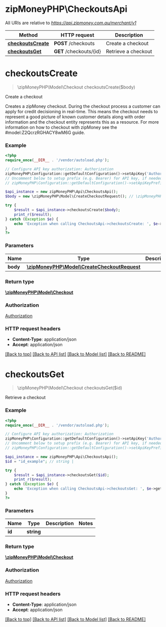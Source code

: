 # zipMoneyPHP\CheckoutsApi

All URIs are relative to *https://api.zipmoney.com.au/merchant/v1*

Method | HTTP request | Description
------------- | ------------- | -------------
[**checkoutsCreate**](CheckoutsApi.md#checkoutsCreate) | **POST** /checkouts | Create a checkout
[**checkoutsGet**](CheckoutsApi.md#checkoutsGet) | **GET** /checkouts/{id} | Retrieve a checkout


# **checkoutsCreate**
> \zipMoneyPHP\Model\Checkout checkoutsCreate($body)

Create a checkout

Creates a zipMoney checkout.  During the checkout process a customer can apply for credit decisioning in real-time. This means the checkout needs to represent a good picture of known customer details along with order information and the checkout entity represents this as a resource.  For more information on how to checkout with zipMoney see the #model:Z2QcrzRGHACY8wM6G guide.

### Example
```php
<?php
require_once(__DIR__ . '/vendor/autoload.php');

// Configure API key authorization: Authorization
zipMoneyPHP\Configuration::getDefaultConfiguration()->setApiKey('Authorization', 'YOUR_API_KEY');
// Uncomment below to setup prefix (e.g. Bearer) for API key, if needed
// zipMoneyPHP\Configuration::getDefaultConfiguration()->setApiKeyPrefix('Authorization', 'Bearer');

$api_instance = new zipMoneyPHP\Api\CheckoutsApi();
$body = new \zipMoneyPHP\Model\CreateCheckoutRequest(); // \zipMoneyPHP\Model\CreateCheckoutRequest | 

try {
    $result = $api_instance->checkoutsCreate($body);
    print_r($result);
} catch (Exception $e) {
    echo 'Exception when calling CheckoutsApi->checkoutsCreate: ', $e->getMessage(), PHP_EOL;
}
?>
```

### Parameters

Name | Type | Description  | Notes
------------- | ------------- | ------------- | -------------
 **body** | [**\zipMoneyPHP\Model\CreateCheckoutRequest**](../Model/\zipMoneyPHP\Model\CreateCheckoutRequest.md)|  | [optional]

### Return type

[**\zipMoneyPHP\Model\Checkout**](../Model/Checkout.md)

### Authorization

[Authorization](../../README.md#Authorization)

### HTTP request headers

 - **Content-Type**: application/json
 - **Accept**: application/json

[[Back to top]](#) [[Back to API list]](../../README.md#documentation-for-api-endpoints) [[Back to Model list]](../../README.md#documentation-for-models) [[Back to README]](../../README.md)

# **checkoutsGet**
> \zipMoneyPHP\Model\Checkout checkoutsGet($id)

Retrieve a checkout

### Example
```php
<?php
require_once(__DIR__ . '/vendor/autoload.php');

// Configure API key authorization: Authorization
zipMoneyPHP\Configuration::getDefaultConfiguration()->setApiKey('Authorization', 'YOUR_API_KEY');
// Uncomment below to setup prefix (e.g. Bearer) for API key, if needed
// zipMoneyPHP\Configuration::getDefaultConfiguration()->setApiKeyPrefix('Authorization', 'Bearer');

$api_instance = new zipMoneyPHP\Api\CheckoutsApi();
$id = "id_example"; // string | 

try {
    $result = $api_instance->checkoutsGet($id);
    print_r($result);
} catch (Exception $e) {
    echo 'Exception when calling CheckoutsApi->checkoutsGet: ', $e->getMessage(), PHP_EOL;
}
?>
```

### Parameters

Name | Type | Description  | Notes
------------- | ------------- | ------------- | -------------
 **id** | **string**|  |

### Return type

[**\zipMoneyPHP\Model\Checkout**](../Model/Checkout.md)

### Authorization

[Authorization](../../README.md#Authorization)

### HTTP request headers

 - **Content-Type**: application/json
 - **Accept**: application/json

[[Back to top]](#) [[Back to API list]](../../README.md#documentation-for-api-endpoints) [[Back to Model list]](../../README.md#documentation-for-models) [[Back to README]](../../README.md)

